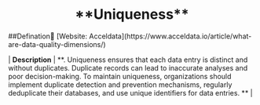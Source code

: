 <center><h1>**Uniqueness**</h1></center>  
##Defination📃
[Website: Acceldata](https://www.acceldata.io/article/what-are-data-quality-dimensions/)

| **Description**    | **. Uniqueness ensures that each data entry is distinct and without duplicates. Duplicate records can lead to inaccurate analyses and poor decision-making. To maintain uniqueness, organizations should implement duplicate detection and prevention mechanisms, regularly deduplicate their databases, and use unique identifiers for data entries.    **                                                                                                                                                                                                 |
